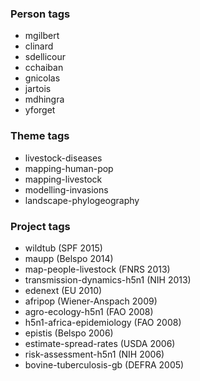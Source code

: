### Person tags
* mgilbert
* clinard
* sdellicour
* cchaiban
* gnicolas
* jartois
* mdhingra
* yforget
 
### Theme tags
* livestock-diseases
* mapping-human-pop
* mapping-livestock
* modelling-invasions
* landscape-phylogeography

### Project tags
* wildtub (SPF 2015)
* maupp (Belspo 2014)
* map-people-livestock (FNRS 2013)
* transmission-dynamics-h5n1 (NIH 2013)
* edenext (EU 2010)
* afripop (Wiener-Anspach 2009)
* agro-ecology-h5n1 (FAO 2008)
* h5n1-africa-epidemiology (FAO 2008)
* epistis (Belspo 2006)
* estimate-spread-rates (USDA 2006)
* risk-assessment-h5n1 (NIH 2006)
* bovine-tuberculosis-gb (DEFRA 2005)
